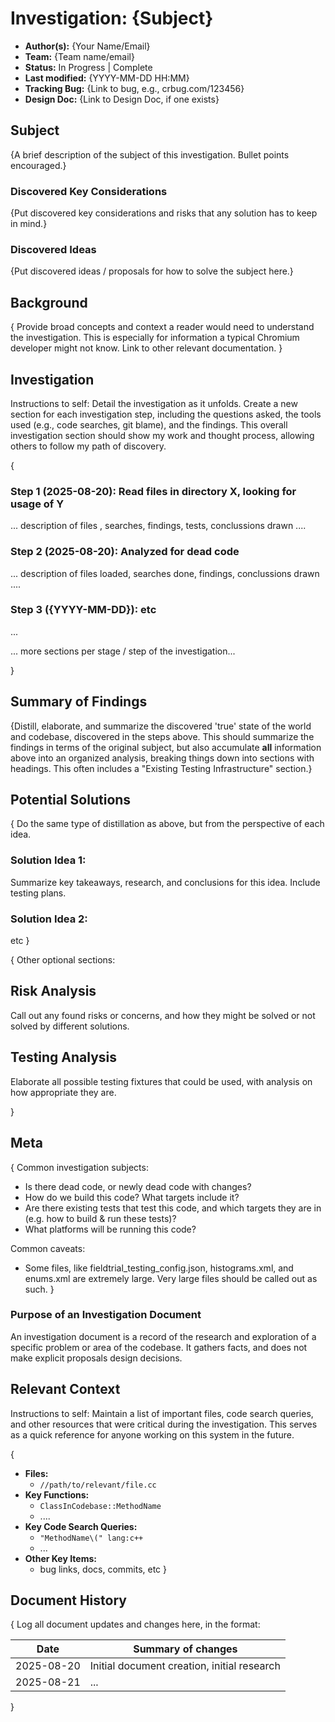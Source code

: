 # Investigation: {Subject}

- **Author(s):** {Your Name/Email}
- **Team:** {Team name/email}
- **Status:** In Progress | Complete
- **Last modified:** {YYYY-MM-DD HH:MM}
- **Tracking Bug:** {Link to bug, e.g., crbug.com/123456}
- **Design Doc:** {Link to Design Doc, if one exists}

## Subject

{A brief description of the subject of this investigation. Bullet points
encouraged.}

### Discovered Key Considerations

{Put discovered key considerations and risks that any solution has to keep in mind.}

### Discovered Ideas

{Put discovered ideas / proposals for how to solve the subject here.}

## Background

{ Provide broad concepts and context a reader would need to understand the
investigation. This is especially for information a typical Chromium developer
might not know. Link to other relevant documentation. }

## Investigation

Instructions to self: Detail the investigation as it unfolds. Create a new
section for each investigation step, including the questions asked, the tools
used (e.g., code searches, git blame), and the findings. This overall
investigation section should show my work and thought process, allowing others
to follow my path of discovery.

{

### Step 1 (2025-08-20): Read files in directory X, looking for usage of Y
... description of files , searches, findings, tests, conclussions drawn ....


### Step 2 (2025-08-20): Analyzed for dead code
... description of files loaded, searches done, findings, conclussions drawn
....

### Step 3 ({YYYY-MM-DD}): etc
...

... more sections per stage / step of the investigation...

}

## Summary of Findings

{Distill, elaborate, and summarize the discovered 'true' state of the world and
codebase, discovered in the steps above. This should summarize the findings in
terms of the original subject, but also accumulate **all** information above
into an organized analysis, breaking things down into sections with headings.
This often includes a "Existing Testing Infrastructure" section.}

## Potential Solutions

{
Do the same type of distillation as above, but from the perspective of each
idea.

### Solution Idea 1: <approach>

Summarize key takeaways, research, and conclusions for this idea. Include
testing plans.

### Solution Idea 2: <idea>

etc
}

{
Other optional sections:

## Risk Analysis

Call out any found risks or concerns, and how they might be solved or not solved
by different solutions.

## Testing Analysis

Elaborate all possible testing fixtures that could be used, with analysis on how
appropriate they are.

}

## Meta

{
Common investigation subjects:
- Is there dead code, or newly dead code with changes?
- How do we build this code? What targets include it?
- Are there existing tests that test this code, and which targets they are in
  (e.g. how to build & run these tests)?
- What platforms will be running this code?

Common caveats:
- Some files, like fieldtrial_testing_config.json, histograms.xml, and enums.xml
  are extremely large. Very large files should be called out as such.
}

### Purpose of an Investigation Document

An investigation document is a record of the research and exploration of a
specific problem or area of the codebase. It gathers facts, and does not make
explicit proposals design decisions.

## Relevant Context

Instructions to self: Maintain a list of important files, code search queries,
and other resources that were critical during the investigation. This serves as
a quick reference for anyone working on this system in the future.

{
*   **Files:**
    *   `//path/to/relevant/file.cc`
*   **Key Functions:**
    *   `ClassInCodebase::MethodName`
    *   ....
*   **Key Code Search Queries:**
    *   `"MethodName\(" lang:c++`
    *   ...
*   **Other Key Items:**
    *   bug links, docs, commits, etc
}

## Document History

{
Log all document updates and changes here, in the format:

| Date       | Summary of changes                                              |
| -----------|---------------------------------------------------------------- |
| 2025-08-20 | Initial document creation, initial research                     |
| 2025-08-21 | ...                                                             |

}
